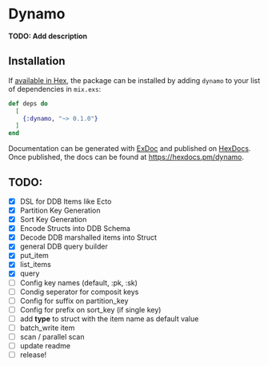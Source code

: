 # Dynamo

**TODO: Add description**

## Installation

If [available in Hex](https://hex.pm/docs/publish), the package can be installed
by adding `dynamo` to your list of dependencies in `mix.exs`:

```elixir
def deps do
  [
    {:dynamo, "~> 0.1.0"}
  ]
end
```

Documentation can be generated with [ExDoc](https://github.com/elixir-lang/ex_doc)
and published on [HexDocs](https://hexdocs.pm). Once published, the docs can
be found at <https://hexdocs.pm/dynamo>.

## TODO:
- [x] DSL for DDB Items like Ecto
- [x] Partition Key Generation
- [x] Sort Key Generation
- [x] Encode Structs into DDB Schema
- [x] Decode DDB marshalled items into Struct
- [x] general DDB query builder
- [x] put_item
- [x] list_items
- [x] query
- [ ] Config key names (default, :pk, :sk)
- [ ] Condig seperator for composit keys
- [ ] Config for suffix on partition_key
- [ ] Config for prefix on sort_key (if single key)
- [ ] add __type__ to struct with the item name as default value
- [ ] batch_write item
- [ ] scan / parallel scan
- [ ] update readme
- [ ] release!